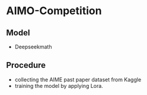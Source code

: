 # AIMO-Competition

## Model
- Deepseekmath

## Procedure
- collecting the AIME past paper dataset from Kaggle
- training the model by applying Lora.
